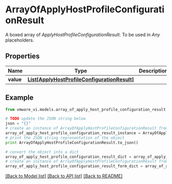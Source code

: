 # ArrayOfApplyHostProfileConfigurationResult

A boxed array of *ApplyHostProfileConfigurationResult*. To be used in *Any* placeholders. 

## Properties
Name | Type | Description | Notes
------------ | ------------- | ------------- | -------------
**value** | [**List[ApplyHostProfileConfigurationResult]**](ApplyHostProfileConfigurationResult.md) |  | 

## Example

```python
from vmware_vi.models.array_of_apply_host_profile_configuration_result import ArrayOfApplyHostProfileConfigurationResult

# TODO update the JSON string below
json = "{}"
# create an instance of ArrayOfApplyHostProfileConfigurationResult from a JSON string
array_of_apply_host_profile_configuration_result_instance = ArrayOfApplyHostProfileConfigurationResult.from_json(json)
# print the JSON string representation of the object
print ArrayOfApplyHostProfileConfigurationResult.to_json()

# convert the object into a dict
array_of_apply_host_profile_configuration_result_dict = array_of_apply_host_profile_configuration_result_instance.to_dict()
# create an instance of ArrayOfApplyHostProfileConfigurationResult from a dict
array_of_apply_host_profile_configuration_result_form_dict = array_of_apply_host_profile_configuration_result.from_dict(array_of_apply_host_profile_configuration_result_dict)
```
[[Back to Model list]](../README.md#documentation-for-models) [[Back to API list]](../README.md#documentation-for-api-endpoints) [[Back to README]](../README.md)


